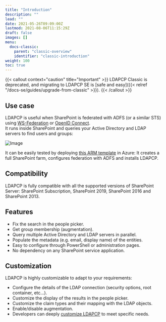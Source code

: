 ```yaml
---
title: "Introduction"
description: ""
lead: ""
date: 2021-05-26T09:09:00Z
lastmod: 2021-08-06T11:15:29Z
draft: false
images: []
menu: 
  docs-classic:
    parent: "classic-overview"
    identifier: "classic-introduction"
weight: 100
toc: true
---
```


{{< callout context="caution" title="Important" >}} LDAPCP Classic is deprecated, and migrating to LDAPCP SE is [safe and easy]({{< relref "/docs-se/guides/upgrade-from-classic" >}}). {{< /callout >}}

## Use case

LDAPCP is useful when SharePoint is federated with ADFS (or a similar STS) using [WS-Federation](https://docs.microsoft.com/sharepoint/security-for-sharepoint-server/implement-saml-based-authentication-in-sharepoint-server) or [OpenID Connect](https://docs.microsoft.com/en-us/sharepoint/security-for-sharepoint-server/oidc-1-0-authentication).  
It runs inside SharePoint and queries your Active Directory and LDAP servers to find users and groups:

![Image](images/people-picker-LDAPCP-Yvan.png "")

It can be easily tested by deploying [this ARM template](https://azure.microsoft.com/en-us/resources/templates/sharepoint-adfs/) in Azure: It creates a full SharePoint farm, configures federation with ADFS and installs LDAPCP.

## Compatibility

LDAPCP is fully compatible with all the supported versions of SharePoint Server: SharePoint Subscription, SharePoint 2019, SharePoint 2016 and SharePoint 2013.

## Features

- Fix the search in the people picker.
- Get group membership (augmentation).
- Query multiple Active Directory and LDAP servers in parallel.
- Populate the metadata (e.g. email, display name) of the entities.
- Easy to configure through PowerShell or administration pages.
- No dependency on any SharePoint service application.

## Customization

LDAPCP is highly customizable to adapt to your requirements:

- Configure the details of the LDAP connection (security options, root container, etc...).
- Customize the display of the results in the people picker.
- Customize the claim types and their mapping with the LDAP objects.
- Enable/disable augmentation.
- Developers can deeply [customize LDAPCP]( ref "for-developers" ) to meet specific needs.

